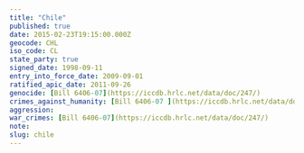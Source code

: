 ```yaml
---
title: "Chile"
published: true
date: 2015-02-23T19:15:00.000Z
geocode: CHL
iso_code: CL
state_party: true
signed_date: 1998-09-11
entry_into_force_date: 2009-09-01
ratified_apic_date: 2011-09-26
genocide: [Bill 6406-07](https://iccdb.hrlc.net/data/doc/247/)
crimes_against_humanity: [Bill 6406-07 ](https://iccdb.hrlc.net/data/doc/247/)
aggression:
war_crimes: [Bill 6406-07](https://iccdb.hrlc.net/data/doc/247/)
note:
slug: chile
---
```

